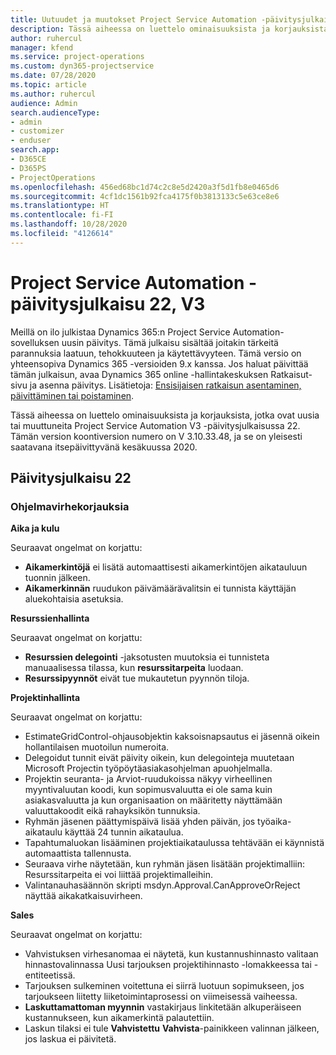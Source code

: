 ```yaml
---
title: Uutuudet ja muutokset Project Service Automation -päivitysjulkaisussa 22, V3
description: Tässä aiheessa on luettelo ominaisuuksista ja korjauksista, jotka ovat käytettävissä Project Service Automation -päivitysjulkaisussa 22, V3.
author: ruhercul
manager: kfend
ms.service: project-operations
ms.custom: dyn365-projectservice
ms.date: 07/28/2020
ms.topic: article
ms.author: ruhercul
audience: Admin
search.audienceType:
- admin
- customizer
- enduser
search.app:
- D365CE
- D365PS
- ProjectOperations
ms.openlocfilehash: 456ed68bc1d74c2c8e5d2420a3f5d1fb8e0465d6
ms.sourcegitcommit: 4cf1dc1561b92fca4175f0b3813133c5e63ce8e6
ms.translationtype: HT
ms.contentlocale: fi-FI
ms.lasthandoff: 10/28/2020
ms.locfileid: "4126614"
---
```

# <a name="project-service-automation-update-release-22-v3"></a>Project Service Automation -päivitysjulkaisu 22, V3

Meillä on ilo julkistaa Dynamics 365:n Project Service Automation-sovelluksen uusin päivitys. Tämä julkaisu sisältää joitakin tärkeitä parannuksia laatuun, tehokkuuteen ja käytettävyyteen. Tämä versio on yhteensopiva Dynamics 365 -versioiden 9.x kanssa. Jos haluat päivittää tämän julkaisun, avaa Dynamics 365 online -hallintakeskuksen Ratkaisut-sivu ja asenna päivitys. Lisätietoja: [Ensisijaisen ratkaisun asentaminen, päivittäminen tai poistaminen](https://docs.microsoft.com/power-platform/admin/install-remove-preferred-solution).

Tässä aiheessa on luettelo ominaisuuksista ja korjauksista, jotka ovat uusia tai muuttuneita Project Service Automation V3 -päivitysjulkaisussa 22. Tämän version koontiversion numero on V 3.10.33.48, ja se on yleisesti saatavana itsepäivittyvänä kesäkuussa 2020.

## <a name="update-release-22"></a>Päivitysjulkaisu 22

### <a name="bug-fixes"></a>Ohjelmavirhekorjauksia



**Aika ja kulu**

Seuraavat ongelmat on korjattu:

- **Aikamerkintöjä** ei lisätä automaattisesti aikamerkintöjen aikatauluun tuonnin jälkeen.
- **Aikamerkinnän** ruudukon päivämäärävalitsin ei tunnista käyttäjän aluekohtaisia asetuksia.

**Resurssienhallinta**

Seuraavat ongelmat on korjattu:

- **Resurssien delegointi** -jaksotusten muutoksia ei tunnisteta manuaalisessa tilassa, kun **resurssitarpeita** luodaan.
- **Resurssipyynnöt** eivät tue mukautetun pyynnön tiloja.

**Projektinhallinta**

Seuraavat ongelmat on korjattu:

- EstimateGridControl-ohjausobjektin kaksoisnapsautus ei jäsennä oikein hollantilaisen muotoilun numeroita.
- Delegoidut tunnit eivät päivity oikein, kun delegointeja muutetaan Microsoft Projectin työpöytäasiakasohjelman apuohjelmalla.
- Projektin seuranta- ja Arviot-ruudukoissa näkyy virheellinen myyntivaluutan koodi, kun sopimusvaluutta ei ole sama kuin asiakasvaluutta ja kun organisaation on määritetty näyttämään valuuttakoodit eikä rahayksikön tunnuksia.
- Ryhmän jäsenen päättymispäivä lisää yhden päivän, jos työaika-aikataulu käyttää 24 tunnin aikataulua.
- Tapahtumaluokan lisääminen projektiaikataulussa tehtävään ei käynnistä automaattista tallennusta.
- Seuraava virhe näytetään, kun ryhmän jäsen lisätään projektimalliin: Resurssitarpeita ei voi liittää projektimalleihin. 
- Valintanauhasäännön skripti msdyn.Approval.CanApproveOrReject näyttää aikakatkaisuvirheen.

**Sales**

Seuraavat ongelmat on korjattu:

- Vahvistuksen virhesanomaa ei näytetä, kun kustannushinnasto valitaan hinnastovalinnassa Uusi tarjouksen projektihinnasto -lomakkeessa tai -entiteetissä.
- Tarjouksen sulkeminen voitettuna ei siirrä luotuun sopimukseen, jos tarjoukseen liitetty liiketoimintaprosessi on viimeisessä vaiheessa.
- **Laskuttamattoman myynnin** vastakirjaus linkitetään alkuperäiseen kustannukseen, kun aikamerkintä palautettiin.
- Laskun tilaksi ei tule **Vahvistettu** **Vahvista**-painikkeen valinnan jälkeen, jos laskua ei päivitetä.
